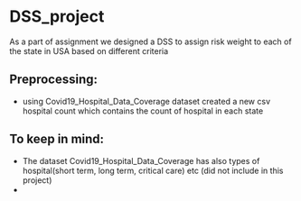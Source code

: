 # DSS_project
As a part of assignment we designed a DSS to assign risk weight to each of the state in USA based on different criteria



## Preprocessing:
- using Covid19_Hospital_Data_Coverage dataset created a new csv hospital count which contains the count of hospital in each state
## To keep in mind:
- The dataset Covid19_Hospital_Data_Coverage has also types of hospital(short term, long term, critical care) etc (did not include in this project)
- 